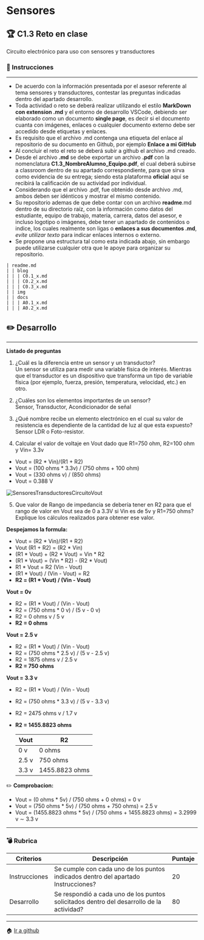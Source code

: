 # Sensores

## :trophy: C1.3 Reto en clase

Circuito electrónico para uso con sensores y transductores

### :blue_book: Instrucciones
___

- De acuerdo con la información presentada por el asesor referente al tema sensores y transductores, contestar las preguntas indicadas dentro del apartado desarrollo.
- Toda actividad o reto se deberá realizar utilizando el estilo **MarkDown con extension .md** y el entorno de desarrollo VSCode, debiendo ser elaborado como un documento **single page**, es decir si el documento cuanta con imágenes, enlaces o cualquier documento externo debe ser accedido desde etiquetas y enlaces.
- Es requisito que el archivo .md contenga una etiqueta del enlace al repositorio de su documento en Github, por ejemplo **Enlace a mi GitHub**
- Al concluir el reto el reto se deberá subir a github el archivo .md creado.
- Desde el archivo **.md** se debe exportar un archivo **.pdf** con la nomenclatura **C1.3_NombreAlumno_Equipo.pdf**, el cual deberá subirse a classroom dentro de su apartado correspondiente, para que sirva como evidencia de su entrega; siendo esta plataforma **oficial** aquí se recibirá la calificación de su actividad por individual.
- Considerando que el archivo .pdf, fue obtenido desde archivo .md, ambos deben ser idénticos y mostrar el mismo contenido.
- Su repositorio ademas de que debe contar con un archivo **readme**.md dentro de su directorio raíz, con la información como datos del estudiante, equipo de trabajo, materia, carrera, datos del asesor, e incluso logotipo o imágenes, debe tener un apartado de contenidos o indice, los cuales realmente son ligas o **enlaces a sus documentos .md**, _evite utilizar texto_ para indicar enlaces internos o externo.
- Se propone una estructura tal como esta indicada abajo, sin embargo puede utilizarse cualquier otra que le apoye para organizar su repositorio.


```  
| readme.md
| | blog
| | | C0.1_x.md
| | | C0.2_x.md
| | | C0.3_x.md
| | img
| | docs
| | | A0.1_x.md
| | | A0.2_x.md
```

## :pencil2: Desarrollo

___

**Listado de preguntas**

1. ¿Cuál es la diferencia entre un sensor y un transductor?  
   Un sensor se utiliza para medir una variable física de interés. Mientras que el transductor es un dispositivo que transforma un tipo de variable física (por ejemplo, fuerza, presión, temperatura, velocidad, etc.) en otro.

2. ¿Cuáles son los elementos importantes de un sensor?  
Sensor, Transductor, Acondicionador de señal

1. ¿Qué nombre recibe un elemento electrónico en el cual su valor de resistencia es dependiente de la cantidad de luz al que esta expuesto?   
    Sensor LDR o Foto-resistor.

2. Calcular el valor de voltaje en Vout dado que R1=750 ohm, R2=100 ohm y Vin= 3.3v  
+ Vout = (R2 * Vin)/(R1 + R2) 
+ Vout = (100 ohms * 3.3v) / (750 ohms + 100 ohm)
+ Vout = (330 ohms v) / (850 ohms)
+ Vout = 0.388 V

![SensoresTransductoresCircuitoVout](../img/C1.x_SensoresTransductoresCircuitoVout.png)

5. Que valor de Rango de impedancia se debería tener en R2 para que el rango de valor en Vout sea de 0 a 3.3V si Vin es de 5v y R1=750 ohms? Explique los cálculos realizados para obtener ese valor.

**Despejamos la formula:** 
+ Vout = (R2 * Vin)/(R1 + R2) 
+ Vout (R1 + R2) = (R2 * Vin)
+ (R1 * Vout) + (R2 * Vout) = Vin * R2
+ (R1 * Vout) = (Vin * R2) - (R2 * Vout)
+ R1 * Vout = R2 (Vin - Vout)
+ (R1 * Vout) / (Vin - Vout) = R2
+ **R2 = (R1 * Vout) / (Vin - Vout)** 

**Vout = 0v**
+ R2 = (R1 * Vout) / (Vin - Vout)
+ R2 = (750 ohms * 0 v) / (5 v - 0 v)
+ R2 = 0 ohms v / 5 v
+ **R2 = 0 ohms**

**Vout = 2.5 v**
+ R2 = (R1 * Vout) / (Vin - Vout)
+ R2 = (750 ohms * 2.5 v) / (5 v - 2.5 v)
+ R2 = 1875 ohms v / 2.5 v
+ **R2 = 750 ohms**

**Vout = 3.3 v**
+ R2 = (R1 * Vout) / (Vin - Vout)
+ R2 = (750 ohms * 3.3 v) / (5 v - 3.3 v)
+ R2 = 2475 ohms v / 1.7 v
+ **R2 = 1455.8823 ohms**

    Vout | R2 |
    ----|----|
    0 v | 0 ohms |
    2.5 v | 750 ohms |
    3.3 v | 1455.8823 ohms |

:pencil2: **Comprobacion:**

+ Vout = (0 ohms * 5v) / (750 ohms + 0 ohms) = 0 v
+ Vout = (750 ohms * 5v) / (750 ohms + 750 ohms) = 2.5 v  
+ Vout = (1455.8823 ohms * 5v) / (750 ohms + 1455.8823 ohms) = 3.2999 v ∼ 3.3 v
___

### :bomb: Rubrica

| Criterios     | Descripción                                                                                  | Puntaje |
| ------------- | -------------------------------------------------------------------------------------------- | ------- |
| Instrucciones | Se cumple con cada uno de los puntos indicados dentro del apartado Instrucciones?            | 20 |
| Desarrollo    | Se respondió a cada uno de los puntos solicitados dentro del desarrollo de la actividad?     | 80      |

___

:house: [Ir a github](https://github.com/Gabriel123x/Sistemas_Programables.git)
